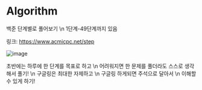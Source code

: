 # Algorithm
백준 단계별로 풀어보기 \n
1단계-49단계까지 있음


링크:
https://www.acmicpc.net/step



![image](https://user-images.githubusercontent.com/78429930/160993107-f2ead4df-a852-4d7a-b97d-15ef090d8ef5.png)




초반에는 하루에 한 단계를 목표로 하고 \n
어려워지면 한 문제를 풀더라도 스스로 생각해서 풀기! \n
구글링은 최대한 자제하고 \n
구글링 하게되면 주석으로 달아서 \n
이해할 수 있게 하기!
